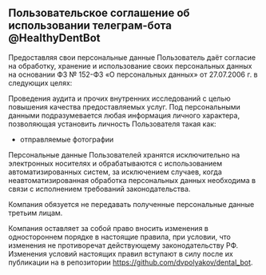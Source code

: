## Пользовательское соглашение об использовании телеграм-бота @HealthyDentBot

Предоставляя свои персональные данные Пользователь даёт согласие на обработку, хранение и использование своих персональных данных на основании ФЗ № 152-ФЗ «О персональных данных» от 27.07.2006 г. в следующих целях:

Проведения аудита и прочих внутренних исследований с целью повышения качества предоставляемых услуг.
Под персональными данными подразумевается любая информация личного характера, позволяющая установить личность Пользователя такая как:

- отправляемые фотографии

Персональные данные Пользователей хранятся исключительно на электронных носителях и обрабатываются с использованием автоматизированных систем, за исключением случаев, когда неавтоматизированная обработка персональных данных необходима в связи с исполнением требований законодательства.

Компания обязуется не передавать полученные персональные данные третьим лицам.

Компания оставляет за собой право вносить изменения в одностороннем порядке в настоящие правила, при условии, что изменения не противоречат действующему законодательству РФ. Изменения условий настоящих правил вступают в силу после их публикации на в репозитории https://github.com/dvpolyakov/dental_bot.

